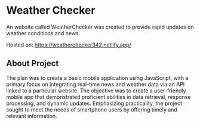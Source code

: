 # Weather Checker
An website called WeatherChecker was created to provide rapid updates on weather conditions and news. 

Hosted on: https://weatherchecker342.netlify.app/

## About Project 

The plan was to create a basic mobile application using JavaScript, with a primary focus on integrating real-time news and weather data via an API linked to a particular website. The objective was to create a user-friendly mobile app that demonstrated proficient abilities in data retrieval, response processing, and dynamic updates. Emphasizing practicality, the project sought to meet the needs of smartphone users by offering timely and relevant information.
